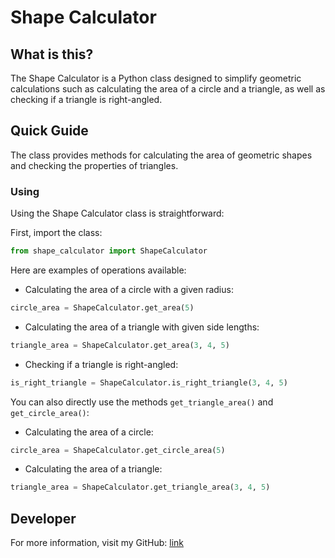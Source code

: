 # Shape Calculator #

## What is this? ##
The Shape Calculator is a Python class designed to simplify geometric calculations such as calculating the area of a circle and a triangle, as well as checking if a triangle is right-angled.

## Quick Guide ##
The class provides methods for calculating the area of geometric shapes and checking the properties of triangles.

### Using ###
Using the Shape Calculator class is straightforward:

First, import the class:

```python
from shape_calculator import ShapeCalculator
```

Here are examples of operations available:

- Calculating the area of a circle with a given radius:

```python
circle_area = ShapeCalculator.get_area(5)
```

- Calculating the area of a triangle with given side lengths:

```python
triangle_area = ShapeCalculator.get_area(3, 4, 5)
```

- Checking if a triangle is right-angled:

```python
is_right_triangle = ShapeCalculator.is_right_triangle(3, 4, 5)
```

You can also directly use the methods `get_triangle_area()` and `get_circle_area()`:

- Calculating the area of a circle:

```python
circle_area = ShapeCalculator.get_circle_area(5)
```

- Calculating the area of a triangle:

```python
triangle_area = ShapeCalculator.get_triangle_area(3, 4, 5)
```

## Developer ##
For more information, visit my GitHub: [link](https://github.com/G-Man404/)